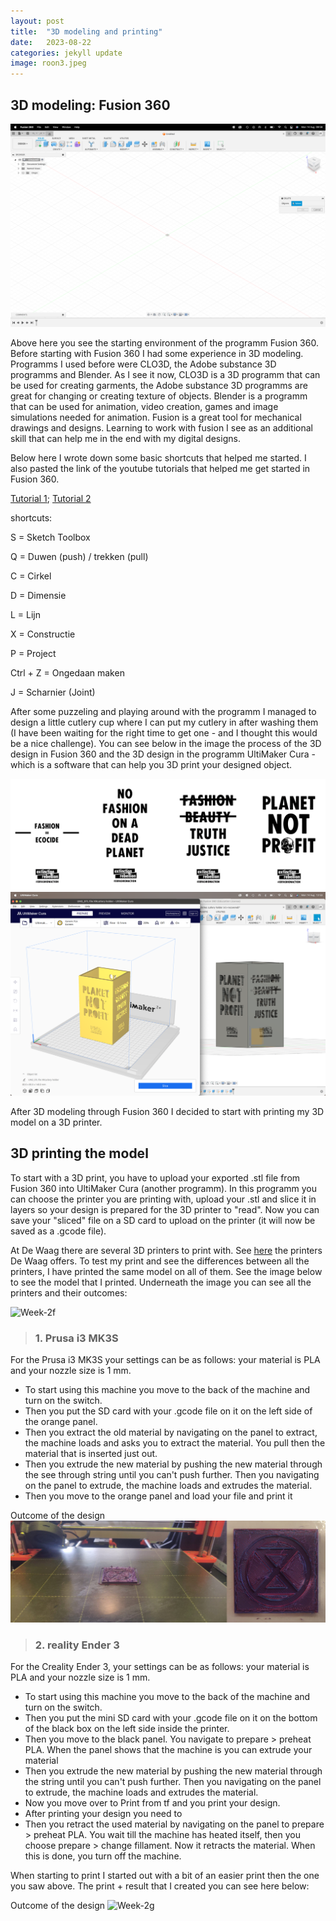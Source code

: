 ```yaml
---
layout: post
title:  "3D modeling and printing"
date:   2023-08-22 
categories: jekyll update
image: roon3.jpeg
---
```



## 3D modeling: Fusion 360


<img src="./assets/img/Week-2b.png" alt="Week-2b">

Above here you see the starting environment of the programm Fusion 360. Before starting with Fusion 360 I had some experience in 3D modeling. Programms I used before were CLO3D, the Adobe substance 3D programms and Blender. As I see it now, CLO3D is a 3D programm that can be used for creating garments, the Adobe substance 3D programms are great for changing or creating texture of objects. Blender is a programm that can be used for animation, video creation, games and image simulations needed for animation. Fusion is a great tool for mechanical drawings and designs. Learning to work with fusion I see as an additional skill that can help me in the end with my digital designs. 

Below here I wrote down some basic shortcuts that helped me started. I also pasted the link of the youtube tutorials that helped me get started in Fusion 360. 

[Tutorial 1](https://www.youtube.com/watch?v=A5bc9c3S12g&ab_channel=LarsChristensen); 
[Tutorial 2](https://www.youtube.com/watch?v=DETMYzpWTEw)

shortcuts:

S = Sketch Toolbox

Q = Duwen (push) / trekken (pull)

C = Cirkel

D = Dimensie

L = Lijn

X = Constructie

P = Project

Ctrl + Z = Ongedaan maken

J = Scharnier (Joint)

After some puzzeling and playing around with the programm I managed to design a little cutlery cup where I can put my cutlery in after washing them (I have been waiting for the right time to get one - and I thought this would be a nice challenge). You can see below in the image the process of the 3D design in Fusion 360 and the 3D design in the programm UltiMaker Cura - which is a software that can help you 3D print your designed object. 

<img src="./assets/img/Week-2d.png" alt="Week-2d">
<img src="./assets/img/Week-2c.png" alt="Week-2c">

After 3D modeling through Fusion 360 I decided to start with printing my 3D model on a 3D printer.

## 3D printing the model

To start with a 3D print, you have to upload your exported .stl file from Fusion 360 into UltiMaker Cura (another programm). In this programm you can choose the printer you are printing with, upload your .stl and slice it in layers so your design is prepared for the 3D printer to "read". Now you can save your "sliced" file on a SD card to upload on the printer (it will now be saved as a .gcode file). 

At De Waag there are several 3D printers to print with. See [here](http://make.waaglabs.nl/fablab/docs/machines/3D%20printers/) the printers De Waag offers. To test my print and see the differences between all the printers, I have printed the same model on all of them. See the image below to see the model that I printed. Underneath the image you can see all the printers and their outcomes:

<img src="./assets/img/Week-2f.png" alt="Week-2f">

> ### 1. Prusa i3 MK3S

For the Prusa i3 MK3S your settings can be as follows: your material is PLA and your nozzle size is 1 mm. 

- To start using this machine you move to the back of the machine and turn on the switch. 
- Then you put the SD card with your .gcode file on it on the left side of the orange panel. 
- Then you extract the old material by navigating on the panel to extract, the machine loads and asks you to extract the material. You pull then the material that is inserted just out. 
- Then you extrude the new material by pushing the new material through the see through string until you can't push further. Then you navigating on the panel to extrude, the machine loads and extrudes the material. 
- Then you move to the orange panel and load your file and print it

Outcome of the design
<img src="./assets/img/Week-2e.png" alt="Week-2e">

> ### 2. reality Ender 3

For the Creality Ender 3, your settings can be as follows: your material is PLA and your nozzle size is 1 mm. 

- To start using this machine you move to the back of the machine and turn on the switch. 
- Then you put the mini SD card with your .gcode file on it on the bottom of the black box on the left side inside the printer. 
- Then you move to the black panel. You navigate to prepare > preheat PLA. When the panel shows that the machine is you can extrude your material
- Then you extrude the new material by pushing the new material through the string until you can't push further. Then you navigating on the panel to extrude, the machine loads and extrudes the material. 
- Now you move over to Print from tf and you print your design.
- After printing your design you need to 
- Then you retract the used material by navigating on the panel to prepare > preheat PLA. You wait till the machine has heated itself, then you choose prepare > change fillament. Now it retracts the material. When this is done, you turn off the machine.

When starting to print I started out with a bit of an easier print then the one you saw above. The print + result that I created you can see here below:

Outcome of the design
<img src="./assets/img/Week-2g.png" alt="Week-2g">

